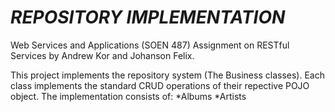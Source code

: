 # *REPOSITORY IMPLEMENTATION*
Web Services and Applications (SOEN 487) Assignment on RESTful Services by Andrew Kor and Johanson Felix.

This project implements the repository system (The Business classes). Each class implements the standard CRUD operations of their repective POJO object. The implementation consists of:
*Albums
*Artists

